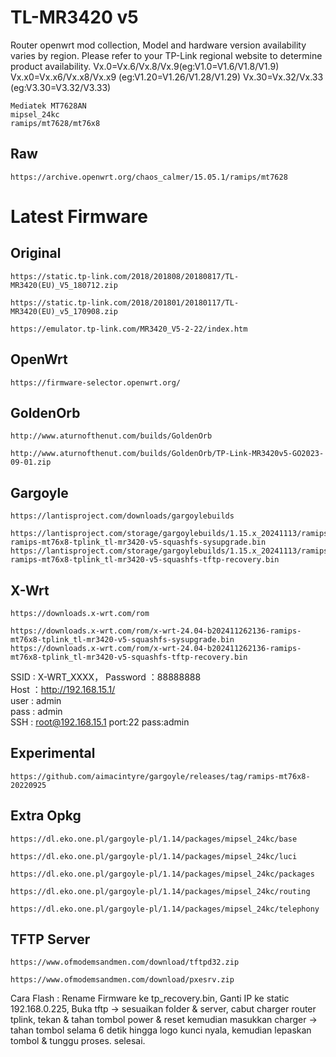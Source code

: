 # TL-MR3420 v5
Router openwrt mod collection, Model and hardware version availability varies by region. Please refer to your TP-Link regional website to determine product availability.
Vx.0=Vx.6/Vx.8/Vx.9(eg:V1.0=V1.6/V1.8/V1.9)
Vx.x0=Vx.x6/Vx.x8/Vx.x9 (eg:V1.20=V1.26/V1.28/V1.29)
Vx.30=Vx.32/Vx.33 (eg:V3.30=V3.32/V3.33)
```
Mediatek MT7628AN
mipsel_24kc
ramips/mt7628/mt76x8
```
## Raw
```
https://archive.openwrt.org/chaos_calmer/15.05.1/ramips/mt7628
```
# Latest Firmware
## Original
```
https://static.tp-link.com/2018/201808/20180817/TL-MR3420(EU)_V5_180712.zip

https://static.tp-link.com/2018/201801/20180117/TL-MR3420(EU)_v5_170908.zip

https://emulator.tp-link.com/MR3420_V5-2-22/index.htm
```
## OpenWrt
```
https://firmware-selector.openwrt.org/
```
## GoldenOrb
```
http://www.aturnofthenut.com/builds/GoldenOrb

http://www.aturnofthenut.com/builds/GoldenOrb/TP-Link-MR3420v5-GO2023-09-01.zip
```
## Gargoyle
```
https://lantisproject.com/downloads/gargoylebuilds

https://lantisproject.com/storage/gargoylebuilds/1.15.x_20241113/ramips/gargoyle_1.15.x-ramips-mt76x8-tplink_tl-mr3420-v5-squashfs-sysupgrade.bin
https://lantisproject.com/storage/gargoylebuilds/1.15.x_20241113/ramips/gargoyle_1.15.x-ramips-mt76x8-tplink_tl-mr3420-v5-squashfs-tftp-recovery.bin
```
## X-Wrt
```
https://downloads.x-wrt.com/rom

https://downloads.x-wrt.com/rom/x-wrt-24.04-b202411262136-ramips-mt76x8-tplink_tl-mr3420-v5-squashfs-sysupgrade.bin
https://downloads.x-wrt.com/rom/x-wrt-24.04-b202411262136-ramips-mt76x8-tplink_tl-mr3420-v5-squashfs-tftp-recovery.bin
```
SSID : X-WRT_XXXX， Password ：88888888\
Host ：http://192.168.15.1/ \
user : admin\
pass : admin\
SSH : root@192.168.15.1 port:22 pass:admin
## Experimental
```
https://github.com/aimacintyre/gargoyle/releases/tag/ramips-mt76x8-20220925
```
## Extra Opkg
```
https://dl.eko.one.pl/gargoyle-pl/1.14/packages/mipsel_24kc/base

https://dl.eko.one.pl/gargoyle-pl/1.14/packages/mipsel_24kc/luci

https://dl.eko.one.pl/gargoyle-pl/1.14/packages/mipsel_24kc/packages

https://dl.eko.one.pl/gargoyle-pl/1.14/packages/mipsel_24kc/routing

https://dl.eko.one.pl/gargoyle-pl/1.14/packages/mipsel_24kc/telephony
```
## TFTP Server
```
https://www.ofmodemsandmen.com/download/tftpd32.zip

https://www.ofmodemsandmen.com/download/pxesrv.zip
```
Cara Flash : Rename Firmware ke tp_recovery.bin, Ganti IP ke static 192.168.0.225, Buka tftp -> sesuaikan folder & server, cabut charger router tplink, tekan & tahan tombol power & reset kemudian masukkan charger -> tahan tombol selama 6 detik hingga logo kunci nyala, kemudian lepaskan tombol & tunggu proses. selesai.